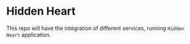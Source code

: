 # Hidden Heart

This repo will have the integration of different services, running `Hidden Heart` application.